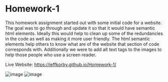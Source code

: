 # Homework-1

This homework assignment started out with some initial code for a website. The goal was to go through and update it so that it would have semantic html elements.
Ideally this would help to clean up some of the redundancies in the code as well as making it more user friendly. The html semantic elements help others to know what
are of the website that section of code corresponds with. Additionally we were to add alt text tags to the images to help those people who use a screen reader.

Live Website: https://jeffkorby.github.io/Homework-1/

![image](https://user-images.githubusercontent.com/82245490/120252851-b7ffc980-c253-11eb-806f-5d75fba5ab51.png)
![image](https://user-images.githubusercontent.com/82245490/120252856-bcc47d80-c253-11eb-84e4-21eb8285a0ec.png)


